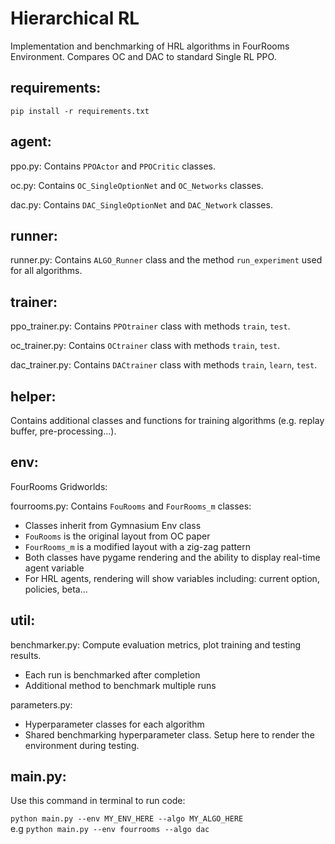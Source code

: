 # Hierarchical RL

Implementation and benchmarking of HRL algorithms in FourRooms Environment. Compares OC and DAC to standard Single RL PPO.

## requirements: 
```pip install -r requirements.txt```

## agent: 
ppo.py: Contains ```PPOActor``` and ```PPOCritic``` classes.

oc.py: Contains ```OC_SingleOptionNet``` and ```OC_Networks``` classes.

dac.py: Contains ```DAC_SingleOptionNet``` and ```DAC_Network``` classes.

## runner:
runner.py: Contains ```ALGO_Runner``` class and the method ```run_experiment``` used for all algorithms.

## trainer:
ppo_trainer.py: Contains ```PPOtrainer``` class with methods ```train```, ```test```.

oc_trainer.py: Contains ```OCtrainer``` class with methods ```train```, ```test```.

dac_trainer.py: Contains ```DACtrainer``` class with methods ```train```, ```learn```, ```test```. 



## helper:

Contains additional classes and functions for training algorithms (e.g. replay buffer, pre-processing...).

## env:
FourRooms Gridworlds:

fourrooms.py: Contains ```FouRooms``` and  ```FourRooms_m``` classes:

- Classes inherit from Gymnasium Env class
- ```FouRooms``` is the original layout from OC paper
- ```FourRooms_m``` is a modified layout with a zig-zag pattern
- Both classes have pygame rendering and the ability to display real-time agent variable
- For HRL agents, rendering will show variables including: current option, policies, beta...

## util:

benchmarker.py: Compute evaluation metrics, plot training and testing results.
- Each run is benchmarked after completion
- Additional method to benchmark multiple runs

parameters.py: 
- Hyperparameter classes for each algorithm
- Shared benchmarking hyperparameter class. Setup here to render the environment during testing. 


## main.py:

Use this command in terminal to run code:

```python main.py --env MY_ENV_HERE --algo MY_ALGO_HERE```\
e.g ```python main.py --env fourrooms --algo dac``` 
